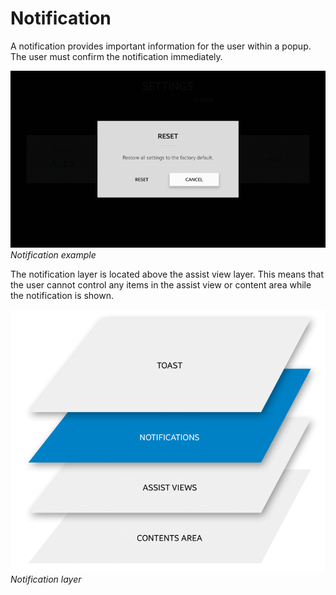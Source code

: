 # Notification

A notification provides important information for the user within a popup. The user must confirm the notification immediately.



![notification example](media/ux_03_notifications_2-850x478.png)<br>
*Notification example*



The notification layer is located above the assist view layer. This means that the user cannot control any items in the assist view or content area while the notification is shown.

![notification](media/ux_03_notifications_1_re-850x707.png)<br>
*Notification layer*
